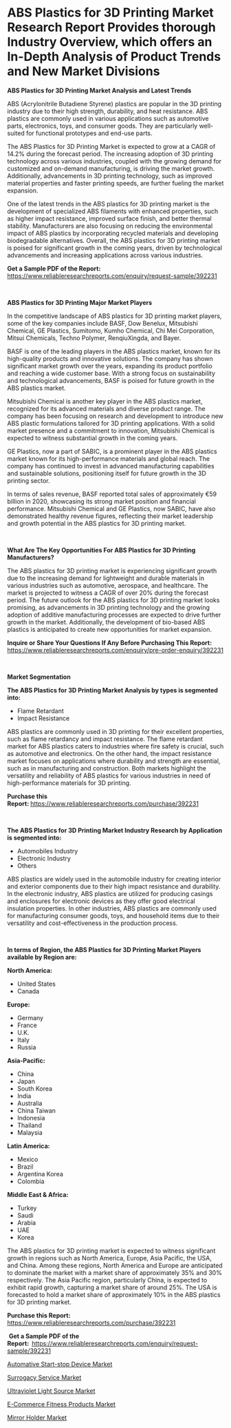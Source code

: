 <p><h1>ABS Plastics for 3D Printing Market Research Report Provides thorough Industry Overview, which offers an In-Depth Analysis of Product Trends and New Market Divisions</h1></p><p><strong>ABS Plastics for 3D Printing Market Analysis and Latest Trends</strong></p>
<p><p>ABS (Acrylonitrile Butadiene Styrene) plastics are popular in the 3D printing industry due to their high strength, durability, and heat resistance. ABS plastics are commonly used in various applications such as automotive parts, electronics, toys, and consumer goods. They are particularly well-suited for functional prototypes and end-use parts.</p><p>The ABS Plastics for 3D Printing Market is expected to grow at a CAGR of 14.2% during the forecast period. The increasing adoption of 3D printing technology across various industries, coupled with the growing demand for customized and on-demand manufacturing, is driving the market growth. Additionally, advancements in 3D printing technology, such as improved material properties and faster printing speeds, are further fueling the market expansion.</p><p>One of the latest trends in the ABS plastics for 3D printing market is the development of specialized ABS filaments with enhanced properties, such as higher impact resistance, improved surface finish, and better thermal stability. Manufacturers are also focusing on reducing the environmental impact of ABS plastics by incorporating recycled materials and developing biodegradable alternatives. Overall, the ABS plastics for 3D printing market is poised for significant growth in the coming years, driven by technological advancements and increasing applications across various industries.</p></p>
<p><strong>Get a Sample PDF of the Report:&nbsp;</strong> <a href="https://www.reliableresearchreports.com/enquiry/request-sample/392231">https://www.reliableresearchreports.com/enquiry/request-sample/392231</a></p>
<p>&nbsp;</p>
<p><strong>ABS Plastics for 3D Printing Major Market Players</strong></p>
<p><p>In the competitive landscape of ABS plastics for 3D printing market players, some of the key companies include BASF, Dow Benelux, Mitsubishi Chemical, GE Plastics, Sumitomo, Kumho Chemical, Chi Mei Corporation, Mitsui Chemicals, Techno Polymer, RenqiuXingda, and Bayer.</p><p>BASF is one of the leading players in the ABS plastics market, known for its high-quality products and innovative solutions. The company has shown significant market growth over the years, expanding its product portfolio and reaching a wide customer base. With a strong focus on sustainability and technological advancements, BASF is poised for future growth in the ABS plastics market.</p><p>Mitsubishi Chemical is another key player in the ABS plastics market, recognized for its advanced materials and diverse product range. The company has been focusing on research and development to introduce new ABS plastic formulations tailored for 3D printing applications. With a solid market presence and a commitment to innovation, Mitsubishi Chemical is expected to witness substantial growth in the coming years.</p><p>GE Plastics, now a part of SABIC, is a prominent player in the ABS plastics market known for its high-performance materials and global reach. The company has continued to invest in advanced manufacturing capabilities and sustainable solutions, positioning itself for future growth in the 3D printing sector.</p><p>In terms of sales revenue, BASF reported total sales of approximately €59 billion in 2020, showcasing its strong market position and financial performance. Mitsubishi Chemical and GE Plastics, now SABIC, have also demonstrated healthy revenue figures, reflecting their market leadership and growth potential in the ABS plastics for 3D printing market.</p></p>
<p>&nbsp;</p>
<p><strong>What Are The Key Opportunities For ABS Plastics for 3D Printing Manufacturers?</strong></p>
<p><p>The ABS plastics for 3D printing market is experiencing significant growth due to the increasing demand for lightweight and durable materials in various industries such as automotive, aerospace, and healthcare. The market is projected to witness a CAGR of over 20% during the forecast period. The future outlook for the ABS plastics for 3D printing market looks promising, as advancements in 3D printing technology and the growing adoption of additive manufacturing processes are expected to drive further growth in the market. Additionally, the development of bio-based ABS plastics is anticipated to create new opportunities for market expansion.</p></p>
<p><strong>Inquire or Share Your Questions If Any Before Purchasing This Report:</strong> <a href="https://www.reliableresearchreports.com/enquiry/pre-order-enquiry/392231">https://www.reliableresearchreports.com/enquiry/pre-order-enquiry/392231</a></p>
<p>&nbsp;</p>
<p><strong>Market Segmentation</strong></p>
<p><strong>The ABS Plastics for 3D Printing Market Analysis by types is segmented into:</strong></p>
<p><ul><li>Flame Retardant</li><li>Impact Resistance</li></ul></p>
<p><p>ABS plastics are commonly used in 3D printing for their excellent properties, such as flame retardancy and impact resistance. The flame retardant market for ABS plastics caters to industries where fire safety is crucial, such as automotive and electronics. On the other hand, the impact resistance market focuses on applications where durability and strength are essential, such as in manufacturing and construction. Both markets highlight the versatility and reliability of ABS plastics for various industries in need of high-performance materials for 3D printing.</p></p>
<p><strong>Purchase this Report:&nbsp;</strong><a href="https://www.reliableresearchreports.com/purchase/392231">https://www.reliableresearchreports.com/purchase/392231</a></p>
<p>&nbsp;</p>
<p><strong>The ABS Plastics for 3D Printing Market Industry Research by Application is segmented into:</strong></p>
<p><ul><li>Automobiles Industry</li><li>Electronic Industry</li><li>Others</li></ul></p>
<p><p>ABS plastics are widely used in the automobile industry for creating interior and exterior components due to their high impact resistance and durability. In the electronic industry, ABS plastics are utilized for producing casings and enclosures for electronic devices as they offer good electrical insulation properties. In other industries, ABS plastics are commonly used for manufacturing consumer goods, toys, and household items due to their versatility and cost-effectiveness in the production process.</p></p>
<p>&nbsp;</p>
<p><strong>In terms of Region, the ABS Plastics for 3D Printing Market Players available by Region are:</strong></p>
<p>
    <p> <strong> North America: </strong>
        <ul>
            <li>United States</li>
            <li>Canada</li>
        </ul>
        </p> 
    <p> <strong> Europe: </strong>
        <ul>
            <li>Germany</li>
            <li>France</li>
            <li>U.K.</li>
            <li>Italy</li>
            <li>Russia</li>
        </ul>
        </p> 
    <p> <strong> Asia-Pacific: </strong>
        <ul>
            <li>China</li>
            <li>Japan</li>
            <li>South Korea</li>
            <li>India</li>
            <li>Australia</li>
            <li>China Taiwan</li>
            <li>Indonesia</li>
            <li>Thailand</li>
            <li>Malaysia</li>
        </ul>
        </p> 
    <p> <strong> Latin America: </strong>
        <ul>
            <li>Mexico</li>
            <li>Brazil</li>
            <li>Argentina Korea</li>
            <li>Colombia</li>
        </ul>
        </p> 
    <p> <strong> Middle East & Africa: </strong>
        <ul>
            <li>Turkey</li>
            <li>Saudi</li>
            <li>Arabia</li>
            <li>UAE</li>
            <li>Korea</li>
        </ul>
    </p>
    </p>
<p><p>The ABS plastics for 3D printing market is expected to witness significant growth in regions such as North America, Europe, Asia Pacific, the USA, and China. Among these regions, North America and Europe are anticipated to dominate the market with a market share of approximately 35% and 30% respectively. The Asia Pacific region, particularly China, is expected to exhibit rapid growth, capturing a market share of around 25%. The USA is forecasted to hold a market share of approximately 10% in the ABS plastics for 3D printing market.</p></p>
<p><strong>Purchase this Report: </strong><a href="https://www.reliableresearchreports.com/purchase/392231">https://www.reliableresearchreports.com/purchase/392231</a></p>
<p>&nbsp;<strong>Get a Sample PDF of the Report:&nbsp;&nbsp;</strong><a href="https://www.reliableresearchreports.com/enquiry/request-sample/392231">https://www.reliableresearchreports.com/enquiry/request-sample/392231</a></p>
<p><strong></strong></p>
<p><p><a href="https://mire-aunt-385.notion.site/Automative-Start-stop-Device-Market-Centers-on-Aspects-such-as-Market-Growth-Market-Share-Market-O-86191beb415b423fa48cfad8038fe075">Automative Start-stop Device Market</a></p><p><a href="https://butternut-bug-553.notion.site/Surrogacy-Service-Market-Insights-Market-Players-and-Forecast-Till-2031-029f86dbce764f9e8cfb55ad5fdb5a1d">Surrogacy Service Market</a></p><p><a href="https://view.publitas.com/reportprime-1/decoding-the-ultraviolet-light-source-market-a-deep-dive-into-the-latest-market-trends-market-segmentation-and-competitive-analysis/">Ultraviolet Light Source Market</a></p><p><a href="https://invited-way-688.notion.site/E-Commerce-Fitness-Products-Market-Research-Report-Unlocks-Analysis-on-the-Market-Financial-Status--97d6185c3de54726a1c094a0fa2daff0">E-Commerce Fitness Products Market</a></p><p><a href="https://view.publitas.com/reportprime-1/mirror-holder-market-size-share-trends-analysis-report-by-material-by-type-by-end-user-by-region-and-segment-forecasts-2024-2031/">Mirror Holder Market</a></p></p>